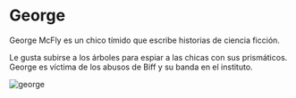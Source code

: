 George
===

George McFly es un chico tímido que escribe historias de ciencia ficción.

Le gusta subirse a los árboles para espiar a las chicas con sus prismáticos.
George es víctima de los abusos de Biff y su banda en el instituto.

![george](https://raw.githubusercontent.com/wiki/AulaLinux/Git-Capacitor/images/1955/george.jpg)
